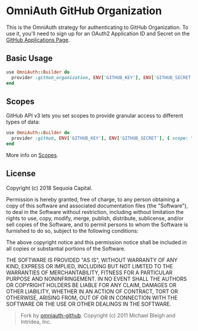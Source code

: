 # OmniAuth GitHub Organization


This is the OmniAuth strategy for authenticating to GitHub Organization. To
use it, you'll need to sign up for an OAuth2 Application ID and Secret
on the [GitHub Applications Page](https://github.com/settings/applications).

## Basic Usage

```ruby
use OmniAuth::Builder do
  provider :github_organization, ENV['GITHUB_KEY'], ENV['GITHUB_SECRET']
end
```

## Scopes

GitHub API v3 lets you set scopes to provide granular access to different types of data: 

```ruby
use OmniAuth::Builder do
  provider :github, ENV['GITHUB_KEY'], ENV['GITHUB_SECRET'], { scope: "user,repo,gist" }
end
```

More info on [Scopes](http://developer.github.com/v3/oauth/#scopes).

## License

Copyright (c) 2018 Sequoia Capital.

Permission is hereby granted, free of charge, to any person obtaining a copy of this software and associated documentation files (the "Software"), to deal in the Software without restriction, including without limitation the rights to use, copy, modify, merge, publish, distribute, sublicense, and/or sell copies of the Software, and to permit persons to whom the Software is furnished to do so, subject to the following conditions:

The above copyright notice and this permission notice shall be included in all copies or substantial portions of the Software.

THE SOFTWARE IS PROVIDED "AS IS", WITHOUT WARRANTY OF ANY KIND, EXPRESS OR IMPLIED, INCLUDING BUT NOT LIMITED TO THE WARRANTIES OF MERCHANTABILITY, FITNESS FOR A PARTICULAR PURPOSE AND NONINFRINGEMENT. IN NO EVENT SHALL THE AUTHORS OR COPYRIGHT HOLDERS BE LIABLE FOR ANY CLAIM, DAMAGES OR OTHER LIABILITY, WHETHER IN AN ACTION OF CONTRACT, TORT OR OTHERWISE, ARISING FROM, OUT OF OR IN CONNECTION WITH THE SOFTWARE OR THE USE OR OTHER DEALINGS IN THE SOFTWARE.

> Fork by [omniauth-github](https://github.com/omniauth/omniauth-github). Copyright (c) 2011 Michael Bleigh and Intridea, Inc.